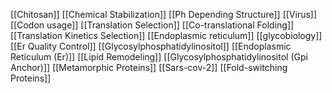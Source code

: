 [[Chitosan]]
[[Chemical Stabilization]]
[[Ph Depending Structure]]
[[Virus]]
[[Codon usage]]
[[Translation Selection]]
[[Co-translational Folding]]
[[Translation Kinetics Selection]]
[[Endoplasmic reticulum]]
[[glycobiology]]
[[Er Quality Control]]
[[Glycosylphosphatidylinositol]]
[[Endoplasmic Reticulum (Er)]]
[[Lipid Remodeling]]
[[Glycosylphosphatidylinositol (Gpi Anchor)]]
[[Metamorphic Proteins]]
[[Sars-cov-2]]
[[Fold-switching Proteins]]
